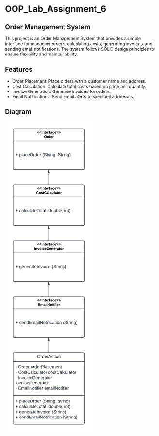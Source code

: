 # OOP_Lab_Assignment_6
Order Management System
----
This project is an Order Management System that provides a simple interface for managing orders, calculating costs, generating invoices, and sending email notifications. The system follows SOLID design principles to ensure flexibility and maintainability.

Features
----
* Order Placement: Place orders with a customer name and address. <br>
* Cost Calculation: Calculate total costs based on price and quantity. <br>
* Invoice Generation: Generate invoices for orders. <br>
* Email Notifications: Send email alerts to specified addresses.

Diagram
----
![Class Diagram](Lab6ClassDiagram.png)
